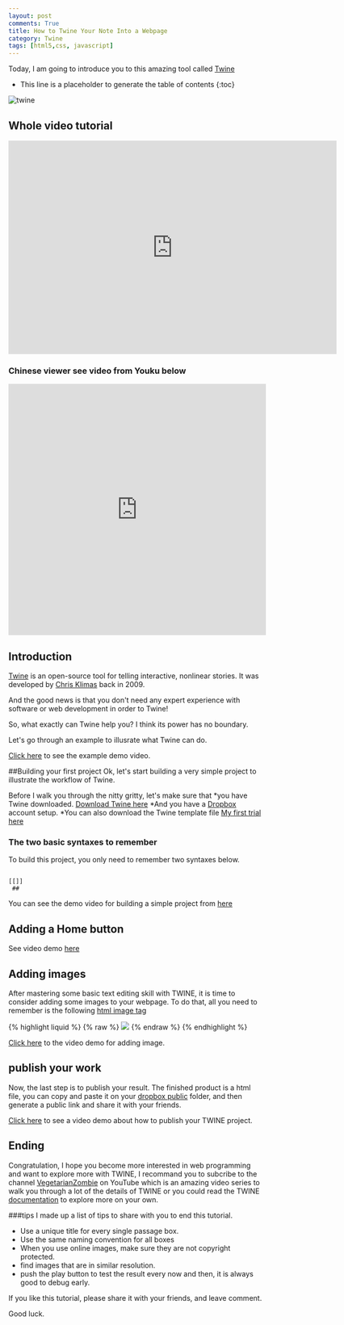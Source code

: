 ```yaml
---
layout: post
comments: True
title: How to Twine Your Note Into a Webpage
category: Twine
tags: [html5,css, javascript]
---
```



Today, I am going to introduce you to this amazing tool called [Twine](http://twinery.org)

<!--break-->

* This line is a placeholder to generate the table of contents
{:toc}

![twine](https://www.glorioustrainwrecks.com/files/screens/ct2-38_twine.jpg)

## Whole video tutorial
<iframe width="650" height="423" src="https://www.youtube.com/embed/T4Hzt9LtR7g" frameborder="0" allowfullscreen></iframe>

### Chinese viewer see video from Youku below

<iframe height=498 width=510 src="http://player.youku.com/embed/XMTQ2MTc1NjgwOA==" frameborder=0 allowfullscreen></iframe>


## Introduction
[Twine](http://twinery.org) is an open-source tool for telling interactive, nonlinear stories. It was developed by [Chris Klimas](http://chrisklimas.com) back in 2009. 

And the good news is that you don't need any expert experience with software or web development in order to Twine!

So, what exactly can Twine help you? I think its power has no boundary. 

Let's go through an example to illusrate what Twine can do. 

[Click here](http://www.youtube.com/watch?v=T4Hzt9LtR7g&t=1m24s) to see the example demo video. 


##Building your first project
Ok, let's start building a very simple project to illustrate the workflow of Twine. 

Before I walk you through the nitty gritty, let's make sure that 
*you have Twine downloaded. [Download Twine here](http://twinery.org) 
*And you have a [Dropbox](https://www.dropbox.com) account setup. 
*You can also download the Twine template file [My first trial here](https://dl.dropboxusercontent.com/u/49272502/video%20project/my%20first%20trial.html) 



### The two basic syntaxes to remember

To build this project, you only need to remember two syntaxes below. 

<code>
[[]]  
 ##
</code>


You can see the demo video for building a simple project from [here](http://www.youtube.com/watch?v=T4Hzt9LtR7g&t=2m35s)

## Adding a Home button 

See video demo [here](https://www.youtube.com/watch?v=5V0glS88MGs&feature=youtu.be)

## Adding images

After mastering some basic text editing skill with TWINE, it is time to consider adding some images to your webpage. To do that, all you need to remember is the following [html image tag](http://www.w3schools.com/tags/tag_img.asp)


{% highlight liquid %}
{% raw %}
 <img src="image url"> 
{% endraw %}
{% endhighlight %}


[Click here](http://www.youtube.com/watch?v=T4Hzt9LtR7g&t=5m23s) to the video demo for adding image. 


## publish your work
Now, the last step is to publish your result. 
The finished product is a html file, you can copy and paste it on your [dropbox public](https://www.dropbox.com/en/help/20) folder, and then generate a public link and share it with your friends. 

[Click here](http://www.youtube.com/watch?v=T4Hzt9LtR7g&t=7m15s) to see a video demo about how to publish your TWINE project. 

## Ending 
Congratulation, I hope you become more interested in web programming and want to explore more with TWINE, I recommand you to subcribe to the channel [VegetarianZombie](https://www.youtube.com/watch?v=HZzChB75DFs) on YouTube which is an amazing video series to walk you through a lot of the details of TWINE or you could read the TWINE [documentation](http://twinery.org/wiki/) to explore more on your own.  

###tips
I made up a list of tips to share with you to end this tutorial. 


* Use a unique title for every single passage box. 
* Use the same naming convention for all boxes
* When you use online images, make sure they are not copyright protected. 
* find images that are in similar resolution. 
* push the play button to test the result every now and then, it is always good to debug early. 

If you like this tutorial, please share it with your friends, and leave comment. 

Good luck. 





